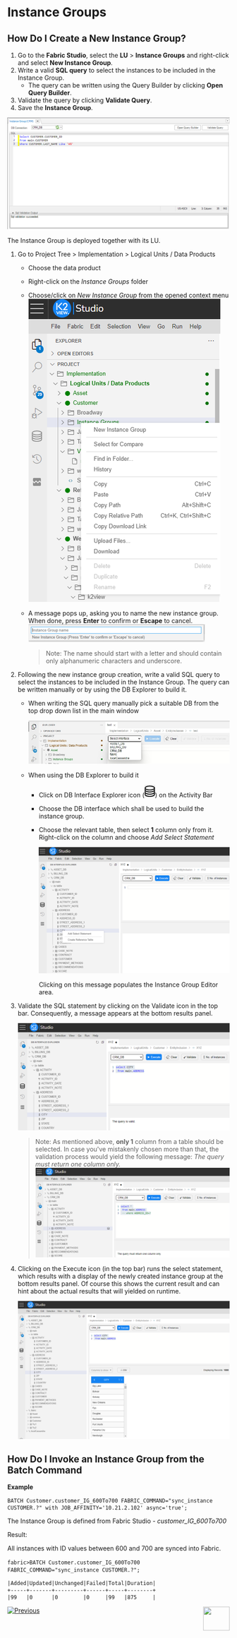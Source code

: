 # Instance Groups

## How Do I Create a New Instance Group?

<studio>

1. Go to the **Fabric Studio**, select the **LU** > **Instance Groups** and right-click and select **New Instance Group**.
2. Write a valid **SQL query** to select the instances to be included in the Instance Group.
   * The query can be written using the Query Builder by clicking **Open Query Builder**.
3. Validate the query by clicking **Validate Query**.
4. Save the **Instance Group**.

<img src="images/23_jobs_and_batch_services_commandsExamples.PNG">

The Instance Group is deployed together with its LU.

</studio>

<web>

1. Go to Project Tree > Implementation > Logical Units / Data Products

   - Choose the data product

   - Right-click on the *Instance Groups* folder

   -  Choose/click on *New Instance Group* from the opened context menu
     ![images](images/20_14_web_choose_new_instance_group.png)

   -  A message pops up, asking you to name the new instance group. When done, press **Enter** to confirm or **Escape** to cancel.
     ![images](images/20_14_web_instance_group_name.png)

      > Note: The name should start with a letter and should contain only alphanumeric characters and underscore.

2. Following the new instance group creation, write a valid SQL query to select the instances to be included in the Instance Group. The query can be written manually or by using the DB Explorer to build it.

   - When writing the SQL query manually pick a suitable DB from the top drop down list in the main window
   
     ![images](images/20_14_choose_interface.jpg)
   
   - When using the DB Explorer to build it
   
     - Click on DB Interface Explorer icon (![images](images/20_14_web_db_interface_explorer_icon.png)) on the Activity Bar
     - Choose the DB interface which shall be used to build the instance group.
     - Choose the relevant table, then select **1** column only from it. Right-click on the column and choose *Add Select Statement*

       ![images](images/20_14_web_add_select_statement2.png)

       Clicking on this message populates the Instance Group Editor area.

3. Validate the SQL statement by clicking on the Validate icon in the top bar. Consequently, a message appears at the bottom results panel.

     ![images](images/20_14_query_is_valid.png)

     >  Note: As mentioned above, **only 1** column from a table should be selected. In case you've mistakenly chosen more than that, the validation process would yield the following message: *The query must return one column only.*
         ![images](images/20_14_message_query_must_return_one_column_only.png)

4. Clicking on the Execute icon (in the top bar) runs the select statement, which results with a display of the newly created instance group at the bottom results panel. Of course this shows the current result and can hint about the actual results that will yielded on runtime.

   ![images](images/20_14_web_results_display.png)

</web>



## How Do I Invoke an Instance Group from the Batch Command

**Example** 

    BATCH Customer.customer_IG_600To700 FABRIC_COMMAND="sync_instance CUSTOMER.?" with JOB_AFFINITY='10.21.2.102' async='true';

The Instance Group is defined from Fabric Studio - *customer_IG_600To700*

Result:

All instances with ID values between 600 and 700 are synced into Fabric.

```fabric>BATCH Customer.customer_IG_600To700 FABRIC_COMMAND="sync_instance CUSTOMER.?";```

```
|Added|Updated|Unchanged|Failed|Total|Duration|
+-----+-------+---------+------+-----+--------+
|99   |0      |0        |0     |99   |875     |
```




[![Previous](/articles/images/Previous.png)](/articles/20_jobs_and_batch_services/13_migrate_commands.md)[<img align="right" width="60" height="54" src="/articles/images/Next.png">](/articles/20_jobs_and_batch_services/15_batch_broadway_commands.md)

</studio>

